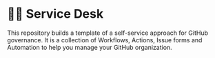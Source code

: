 # 🧑‍🔧 Service Desk

This repository builds a template of a self-service approach for GitHub governance. It is a collection of Workflows, Actions, Issue forms and Automation to help you manage your GitHub organization.
